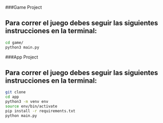
###Game Project

## Para correr el juego debes seguir las siguientes instrucciones en la terminal:

```sh
cd game/
python3 main.py
```


###App Project

## Para correr el juego debes seguir las siguientes instrucciones en la terminal:

```sh
git clone
cd app
python3 -m venv env
source env/bin/activate
pip install -r requirements.txt
python main.py
```
